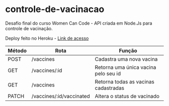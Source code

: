 # controle-de-vacinacao

Desafio final do curso Women Can Code - API criada em Node.Js para controle de vacinação.

Deploy feito no Heroku - [Link de acesso](https://controle-de-vacinacao.herokuapp.com/)

| Método | Rota | Função | 
|--|--|--|
| POST| /vaccines | Cadastra uma nova vacina | 
| GET | /vaccines/:id | Retorna uma única vacina pelo seu id | 
| GET | /vaccines | Retorna todas as vacinas cadastradas |
| PATCH	| /vaccines/:id/vaccinated | Altera o status de vacinado